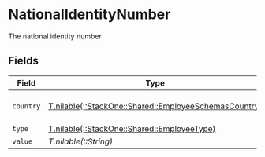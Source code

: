 # NationalIdentityNumber

The national identity number


## Fields

| Field                                                                                                  | Type                                                                                                   | Required                                                                                               | Description                                                                                            | Example                                                                                                |
| ------------------------------------------------------------------------------------------------------ | ------------------------------------------------------------------------------------------------------ | ------------------------------------------------------------------------------------------------------ | ------------------------------------------------------------------------------------------------------ | ------------------------------------------------------------------------------------------------------ |
| `country`                                                                                              | [T.nilable(::StackOne::Shared::EmployeeSchemasCountry)](../../models/shared/employeeschemascountry.md) | :heavy_minus_sign:                                                                                     | The country code                                                                                       |                                                                                                        |
| `type`                                                                                                 | [T.nilable(::StackOne::Shared::EmployeeType)](../../models/shared/employeetype.md)                     | :heavy_minus_sign:                                                                                     | N/A                                                                                                    |                                                                                                        |
| `value`                                                                                                | *T.nilable(::String)*                                                                                  | :heavy_minus_sign:                                                                                     | N/A                                                                                                    | 123456789                                                                                              |